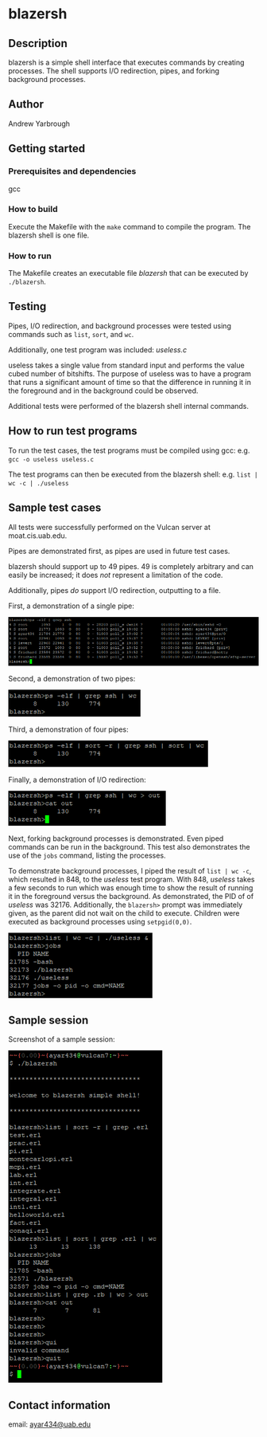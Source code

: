 # blazersh

## Description
blazersh is a simple shell interface that executes commands by creating processes. The shell supports I/O redirection, pipes, and forking background processes.

## Author
Andrew Yarbrough

## Getting started
### Prerequisites and dependencies
gcc
### How to build
Execute the Makefile with the `make` command to compile the program. The blazersh shell is one file.
### How to run
The Makefile creates an executable file *blazersh* that can be executed by `./blazersh`.

## Testing
Pipes, I/O redirection, and background processes were tested using commands such as `list`, `sort`, and `wc`.

Additionally, one test program was included: *useless.c*

useless takes a single value from standard input and performs the value cubed number of bitshifts. The purpose of useless was to have a program that runs a significant amount of time so that the difference in running it in the foreground and in the background could be observed.

Additional tests were performed of the blazersh shell internal commands.

## How to run test programs
To run the test cases, the test programs must be compiled using gcc: e.g. `gcc -o useless useless.c`

The test programs can then be executed from the blazersh shell: e.g. `list | wc -c | ./useless`

## Sample test cases
All tests were successfully performed on the Vulcan server at moat.cis.uab.edu.

Pipes are demonstrated first, as pipes are used in future test cases.

blazersh should support up to 49 pipes. 49 is completely arbitrary and can easily be increased; it does _not_ represent a limitation of the code.

Additionally, pipes _do_ support I/O redirection, outputting to a file.

First, a demonstration of a single pipe:

![single pipe](images/single_pipe.PNG "single pipe")

Second, a demonstration of two pipes:

![two pipes](images/two_pipes.PNG "two pipes")

Third, a demonstration of four pipes:

![four pipes](images/four_pipes.PNG "four pipes")

Finally, a demonstration of I/O redirection:

![I/O redirection](images/io_redirection.PNG "I/O redirection")

Next, forking background processes is demonstrated. Even piped commands can be run in the background. This test also demonstrates the use of the `jobs` command, listing the processes.

To demonstrate background processes, I piped the result of `list | wc -c`, which resulted in 848, to the _useless_ test program. With 848, _useless_ takes a few seconds to run which was enough time to show the result of running it in the foreground versus the background. As demonstrated, the PID of of _useless_ was 32176. Additionally, the `blazersh>` prompt was immediately given, as the parent did not wait on the child to execute. Children were executed as background processes using `setpgid(0,0)`.

![background test](images/background_test.PNG "background test")

## Sample session
Screenshot of a sample session:

![sample session](images/sample_session.PNG "sample session")

## Contact information
email: ayar434@uab.edu
